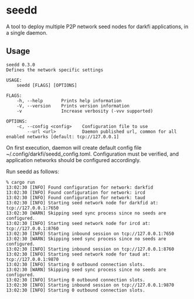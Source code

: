 seedd
==========

A tool to deploy multiple P2P network seed nodes for darkfi applications, in a single daemon.

## Usage

```
seedd 0.3.0
Defines the network specific settings

USAGE:
    seedd [FLAGS] [OPTIONS]

FLAGS:
    -h, --help       Prints help information
    -V, --version    Prints version information
    -v               Increase verbosity (-vvv supported)

OPTIONS:
    -c, --config <config>    Configuration file to use
        --url <url>          Daemon published url, common for all enabled networks [default: tcp://127.0.0.1]
```

On first execution, daemon will create default config file ~/.config/darkfi/seedd_config.toml.
Configuration must be verified, and application networks should be configured accordingly.

Run seedd as follows:

```
% cargo run
13:02:30 [INFO] Found configuration for network: darkfid
13:02:30 [INFO] Found configuration for network: ircd
13:02:30 [INFO] Found configuration for network: taud
13:02:30 [INFO] Starting seed network node for darkfid at: tcp://127.0.0.1:7650
13:02:30 [WARN] Skipping seed sync process since no seeds are configured.
13:02:30 [INFO] Starting seed network node for ircd at: tcp://127.0.0.1:8760
13:02:30 [INFO] Starting inbound session on tcp://127.0.0.1:7650
13:02:30 [WARN] Skipping seed sync process since no seeds are configured.
13:02:30 [INFO] Starting inbound session on tcp://127.0.0.1:8760
13:02:30 [INFO] Starting seed network node for taud at: tcp://127.0.0.1:9870
13:02:30 [INFO] Starting 0 outbound connection slots.
13:02:30 [WARN] Skipping seed sync process since no seeds are configured.
13:02:30 [INFO] Starting 0 outbound connection slots.
13:02:30 [INFO] Starting inbound session on tcp://127.0.0.1:9870
13:02:30 [INFO] Starting 0 outbound connection slots.
```
